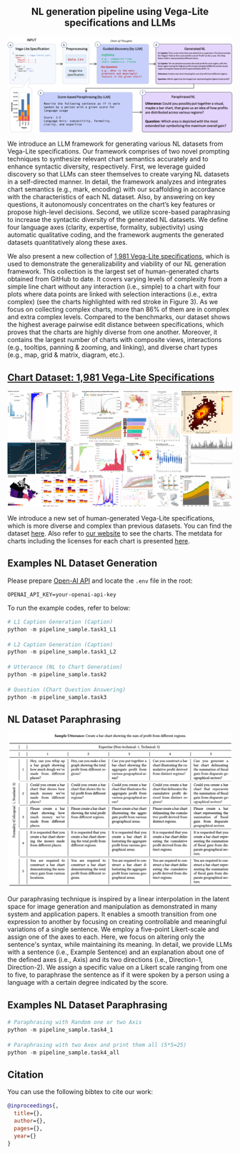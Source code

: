 <p align="center">
  <h2 align="center">NL generation pipeline using Vega-Lite specifications and LLMs</h2>
</p>

![img](https://github.com/hyungkwonko/chart-llm/blob/main/docs/static/img/fig3.png?raw=true)

We introduce an LLM framework for generating various NL datasets from Vega-Lite specifications. Our framework comprises of two novel prompting techniques to synthesize relevant chart semantics accurately and to enhance syntactic diversity, respectively. First, we leverage guided discovery so that LLMs can steer themselves to create varying NL datasets in a self-directed manner. In detail, the framework analyzes and integrates chart semantics (e.g., mark, encoding) with our scaffolding in accordance with the characteristics of each NL dataset. Also, by answering on key questions, it autonomously concentrates on the chart’s key features or propose high-level decisions. Second, we utilize score-based paraphrasing to increase the syntactic diversity of the generated NL datasets. We define four language axes (clarity, expertise, formality, subjectivity) using automatic qualitative coding, and the framework augments the generated datasets quantitatively along these axes.

We also present a new collection of [1,981 Vega-Lite specifications](https://github.com/hyungkwonko/chart-llm/tree/main/docs/data/chart), which is used to demonstrate the generalizability and viability of our NL generation framework. This collection is the largest set of human-generated charts obtained from GitHub to date. It covers varying levels of complexity from a simple line chart without any interaction (i.e., simple) to a chart with four plots where data points are linked with selection interactions (i.e., extra complex) (see the charts highlighted with red stroke in Figure 3). As we focus on collecting complex charts, more than 86% of them are in complex and extra complex levels. Compared to the benchmarks, our dataset shows the highest average pairwise edit distance between specifications, which proves that the charts are highly diverse from one another. Moreover, it contains the largest number of charts with composite views, interactions (e.g., tooltips, panning & zooming, and linking), and diverse chart types (e.g., map, grid & matrix, diagram, etc.).


## [Chart Dataset: 1,981 Vega-Lite Specifications](https://github.com/hyungkwonko/chart-llm/tree/main/docs/data/chart)

![img](https://github.com/hyungkwonko/chart-llm/blob/main/docs/static/img/teaser.png?raw=true)

We introduce a new set of human-generated Vega-Lite specifications, which is more diverse and complex than previous datasets. You can find the dataset [here](https://github.com/hyungkwonko/chart-llm/tree/main/docs/data/chart). Also refer to [our website](https://hyungkwonko.info/chart-llm/explorer.html) to see the charts. The metdata for charts including the licenses for each chart is presented [here](https://docs.google.com/spreadsheets/d/1zszDR2Rtf64v2RSUi7PpuWymhVV-4uQOmYJZqVxxDqc/edit?usp=sharing).


## Examples NL Dataset Generation
Please prepare [Open-AI API](https://openai.com/blog/openai-api) and locate the `.env` file in the root:
```
OPENAI_API_KEY=your-openai-api-key
```

To run the example codes, refer to below:
```python
# L1 Caption Generation (Caption)
python -m pipeline_sample.task1_L1

# L2 Caption Generation (Caption)
python -m pipeline_sample.task1_L2

# Utterance (NL to Chart Generation)
python -m pipeline_sample.task2

# Question (Chart Question Answering)
python -m pipeline_sample.task3
```


## NL Dataset Paraphrasing

![img](https://github.com/hyungkwonko/chart-llm/blob/main/docs/static/img/paraphrase.png?raw=true)

Our paraphrasing technique is inspired by a linear interpolation in the latent space for image generation and manipulation as demonstrated in many system and application papers. It enables a smooth transition from one expression to another by focusing on creating controllable and meaningful variations of a single sentence. We employ a five-point Likert-scale and assign one of the axes to each. Here, we focus on altering only the sentence's syntax, while maintaining its meaning. In detail, we provide LLMs with a sentence (i.e., Example Sentence) and an explanation about one of the defined axes (i.e., Axis) and its two directions (i.e., Direction-1, Direction-2). We assign a specific value on a Likert scale ranging from one to five, to paraphrase the sentence as if it were spoken by a person using a language with a certain degree indicated by the score.

## Examples NL Dataset Paraphrasing
```python
# Paraphrasing with Random one or two Axis
python -m pipeline_sample.task4_1

# Paraphrasing with two Axex and print them all (5*5=25)
python -m pipeline_sample.task4_all
```

## Citation

You can use the following bibtex to cite our work:

```bibtex
@inproceedings{,
  title={},
  author={},
  pages={},
  year={}
}
```